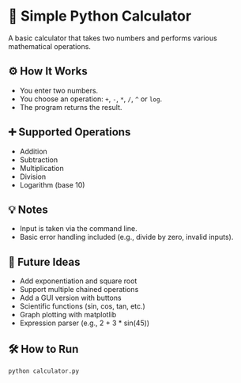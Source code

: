 # 🧮 Simple Python Calculator

A basic calculator that takes two numbers and performs various mathematical operations.

## ⚙️ How It Works

- You enter two numbers.
- You choose an operation: `+`, `-`, `*`, `/`, `^` or `log`.
- The program returns the result.

## ➕ Supported Operations

- Addition
- Subtraction
- Multiplication
- Division
- Logarithm (base 10)

## 💡 Notes

- Input is taken via the command line.
- Basic error handling included (e.g., divide by zero, invalid inputs).

## 🔧 Future Ideas

- Add exponentiation and square root
- Support multiple chained operations
- Add a GUI version with buttons
- Scientific functions (sin, cos, tan, etc.)
- Graph plotting with matplotlib
- Expression parser (e.g., 2 + 3 * sin(45))

## 🛠 How to Run

```bash
python calculator.py
